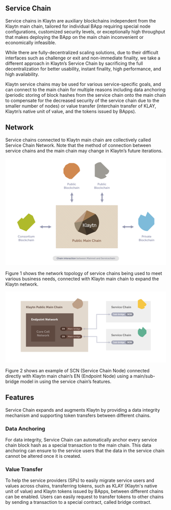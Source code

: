 ## Service Chain
Service chains in Klaytn are auxiliary blockchains independent from the Klaytn main chain,
tailored for individual BApp requiring special node configurations, customized security levels,
or exceptionally high throughput that makes deploying the BApp on the main chain inconvenient or economically infeasible.

While there are fully-decentralized scaling solutions, due to their difficult interfaces such as challenge or exit and non-immediate finality,
we take a different approach in Klaytn’s Service Chain by sacrificing the full decentralization for better usability,
instant finality, high performance, and high availability.

Klaytn service chains may be used for various service-specific goals,
and can connect to the main chain for multiple reasons including data anchoring (periodic storing of block hashes
from the service chain onto the main chain to compensate for the decreased security of the service chain due to the smaller number of nodes) or
value transfer (interchain transfer of KLAY, Klaytn’s native unit of value, and the tokens
issued by BApps).

## Network
Service chains connected to Klaytn main chain are collectively called Service Chain Network.
Note that the method of connection between service chains and the main chain may change in Klaytn’s future iterations.

![Figure 1. Klaytn Main Chain and Service Chain](images/mainchain_servicechain.png)

Figure 1 shows the network topology of service chains being used to meet various business needs, connected
with Klaytn main chain to expand the Klaytn network.

![Figure 2. Main Chain and Service Chain Connection using Main/Sub-Bridge Model](images/sc_connection.png)

Figure 2 shows an example of SCN (Service Chain Node) connected directly with Klaytn main chain’s EN (Endpoint Node)
using a main/sub-bridge model in using the service chain’s features.
 
## Features
Service Chain expands and augments Klaytn by providing a data integrity mechanism and supporting token transfers between different chains.

### Data Anchoring
For data integrity, Service Chain can automatically anchor every service chain block hash as a special transaction to the main chain.
This data anchoring can ensure to the service users that the data in the service chain cannot be altered once it is created.

### Value Transfer
To help the service providers (SPs) to easily migrate service users and values across chains,
transferring tokens, such as KLAY (Klaytn's native unit of value) and Klaytn tokens issued by BApps, between different chains can be enabled.
Users can easily request to transfer tokens to other chains by sending a transaction to a special contract, called bridge contract.

